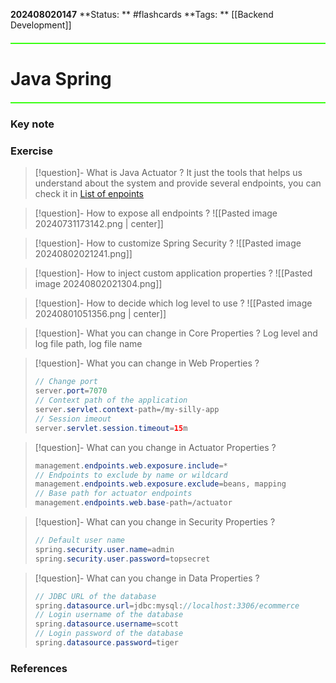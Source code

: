 **202408020147**
**Status: ** #flashcards
**Tags: ** [[Backend Development]]

<hr style="border: none; height: 2px; background-color: #39FF14; margin: 20px 0;">

# Java Spring

<hr style="border: none; height: 2px; background-color: #39FF14; margin: 20px 0;">

### Key note

### Exercise

>[!question]- What is Java Actuator
?
It just the tools that helps us understand about the system and provide several endpoints, you can check it in [List of enpoints](www.luv2code.com/actuator-endpoints)
<!--SR:!2024-08-05,3,250-->


>[!question]- How to expose all endpoints
?
![[Pasted image 20240731173142.png | center]]
<!--SR:!2024-08-05,3,250-->

>[!question]- How to customize Spring Security
?
![[Pasted image 20240802021241.png]]
<!--SR:!2024-08-05,3,250-->


 >[!question]- How to inject custom application properties
?
![[Pasted image 20240802021304.png]]
<!--SR:!2024-08-05,3,250-->

>[!question]- How to decide which log level to use
?
![[Pasted image 20240801051356.png | center]]
<!--SR:!2024-08-05,3,250-->


>[!question]- What you can change in Core Properties
?
Log level and log file path, log file name
<!--SR:!2024-08-05,3,250-->

>[!question]- What you can change in Web Properties
?
>```java
>// Change port
>server.port=7070
>// Context path of the application
>server.servlet.context-path=/my-silly-app
>// Session imeout
>server.servlet.session.timeout=15m
>```
<!--SR:!2024-08-05,3,250-->

>[!question]- What can you change in Actuator Properties
?
>```java
>management.endpoints.web.exposure.include=*
>// Endpoints to exclude by name or wildcard
>management.endpoints.web.exposure.exclude=beans, mapping
>// Base path for actuator endpoints
>management.endpoints.web.base-path=/actuator
>```
<!--SR:!2024-08-05,3,250-->

>[!question]- What can you change in Security Properties
?
>```java
>// Default user name
>spring.security.user.name=admin
>spring.security.user.password=topsecret
>```
<!--SR:!2024-08-05,3,250-->

>[!question]- What can you change in Data Properties
?
>```java
>// JDBC URL of the database
>spring.datasource.url=jdbc:mysql://localhost:3306/ecommerce
>// Login username of the database
>spring.datasource.username=scott
>// Login password of the database
>spring.datasource.password=tiger
>```
<!--SR:!2024-08-05,3,250-->

### References

